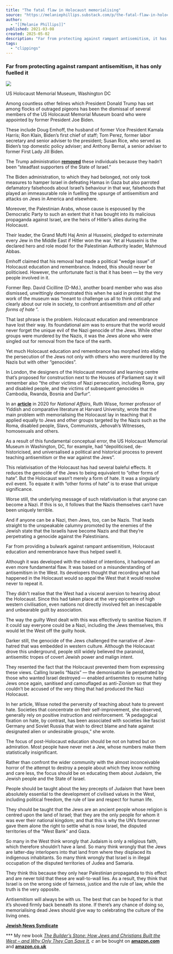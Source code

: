 ```yaml
---
title: "The fatal flaw in Holocaust memorialising"
source: "https://melaniephillips.substack.com/p/the-fatal-flaw-in-holocaust-memorialising?publication_id=77655&post_id=162673094&isFreemail=true&r=7br8e&triedRedirect=true"
author:
  - "[[Melanie Phillips]]"
published: 2021-03-08
created: 2025-05-02
description: "Far from protecting against rampant antisemitism, it has only fuelled it"
tags:
  - "clippings"
---
```

### Far from protecting against rampant antisemitism, it has only fuelled it

![](https://substackcdn.com/image/fetch/w_424)

US Holocaust Memorial Museum, Washington DC

Among countless other felines which President Donald Trump has set among flocks of outraged pigeons has been the dismissal of several members of the US Holocaust Memorial Museum board who were appointed by former President Joe Biden.

These include Doug Emhoff, the husband of former Vice President Kamala Harris; Ron Klain, Biden’s first chief of staff; Tom Perez, former labor secretary and senior adviser to the president; Susan Rice, who served as Biden’s top domestic policy adviser; and Anthony Bernal, a senior adviser to former First Lady Jill Biden.

The Trump administration **[removed](https://www.jns.org/trump-fires-emhoff-other-biden-appointees-on-holocaust-museum-board/)** these individuals because they hadn’t been “steadfast supporters of the State of Israel.”

The Biden administration, to which they had belonged, not only took measures to hamper Israel in defeating Hamas in Gaza but also parroted defamatory falsehoods about Israel’s behaviour in that war, falsehoods that played an immeasurable role in fuelling the upsurge of antisemitism and attacks on Jews in America and elsewhere.

Moreover, the Palestinian Arabs, whose cause is espoused by the Democratic Party to such an extent that it has bought into its malicious propaganda against Israel, are the heirs of Hitler’s allies during the Holocaust.

Their leader, the Grand Mufti Haj Amin al Husseini, pledged to exterminate every Jew in the Middle East if Hitler won the war. Yet al Husseini is the declared hero and role model for the Palestinian Authority leader, Mahmoud Abbas.

Emhoff claimed that his removal had made a political “wedge issue” of Holocaust education and remembrance. Indeed, this should never be politicised. However, the unfortunate fact is that it has been — by the very people involved in it.

Former Rep. David Cicilline (D-Md.), another board member who was also dismissed, unwittingly demonstrated this when he said in protest that the work of the museum was “meant to challenge us all to think critically and clearly about our role in society, to confront antisemitism *and all other forms of hate* ”.

That last phrase is the problem. Holocaust education and remembrance have lost their way. Its foundational aim was to ensure that the world would never forget the unique evil of the Nazi genocide of the Jews. While other groups were murdered by the Nazis, it was the Jews alone who were singled out for removal from the face of the earth.

Yet much Holocaust education and remembrance has morphed into eliding the persecution of the Jews not only with others who were murdered by the Nazis but with other “genocides”.

In London, the designers of the Holocaust memorial and learning centre that’s proposed for construction next to the Houses of Parliament say it will remember also “the other victims of Nazi persecution, including Roma, gay and disabled people, and the victims of subsequent genocides in Cambodia, Rwanda, Bosnia and Darfur”.

In an **[article](https://www.nationalaffairs.com/publications/detail/the-dark-side-of-holocaust-education?)** in 2020 for *National Affairs*, Ruth Wisse, former professor of Yiddish and comparative literature at Harvard University, wrote that the main problem with memorialising the Holocaust lay in teaching that it applied equally to Jews and other groups targeted by the Nazis such as the Roma, disabled people, Slavs, Communists, Jehovah’s Witnesses, homosexuals and others.

As a result of this fundamental conceptual error, the US Holocaust Memorial Museum in Washington, DC, for example, had “depoliticised, de-historicised, and universalised a political and historical process to prevent teaching antisemitism or the war against the Jews”.

This relativisation of the Holocaust has had several baleful effects. It reduces the genocide of the Jews to being equivalent to “other forms of hate”. But the Holocaust wasn’t merely a form of hate. It was a singularly evil event. To equate it with “other forms of hate” is to erase that unique significance.

Worse still, the underlying message of such relativisation is that anyone can become a Nazi. If this is so, it follows that the Nazis themselves can’t have been uniquely terrible.

And if anyone can be a Nazi, then Jews, too, can be Nazis. That leads straight to the unspeakable calumny promoted by the enemies of the Jewish state that the Israelis have become Nazis and that they’re perpetrating a genocide against the Palestinians.

Far from providing a bulwark against rampant antisemitism, Holocaust education and remembrance have thus helped swell it.

Although it was developed with the noblest of intentions, it harboured an even more fundamental flaw. It was based on a misunderstanding of antisemitism in the West. Its developers thought that recording what had happened in the Holocaust would so appal the West that it would resolve never to repeat it.

They didn’t realise that the West had a visceral aversion to hearing about the Holocaust. Since this had taken place at the very epicentre of high western civilisation, even nations not directly involved felt an inescapable and unbearable guilt by association.

The way the guilty West dealt with this was effectively to sanitise Nazism. If it could say everyone could be a Nazi, including the Jews themselves, this would let the West off the guilty hook.

Darker still, the genocide of the Jews challenged the narrative of Jew-hatred that was embedded in western culture. Although the Holocaust drove this underground, people still widely believed the paranoid, antisemitic tropes of covert Jewish power and malign intent.

They resented the fact that the Holocaust prevented them from expressing these views. Calling Israelis “Nazis” — the demonisation lie perpetrated by those who wanted Israel destroyed — enabled antisemites to resume hating Jews once again, sanitised and camouflaged as anti-Zionism so that they couldn’t be accused of the very thing that had produced the Nazi Holocaust.

In her article, Wisse noted the perversity of teaching about hate to prevent hate. Societies that concentrate on their self-improvement, she observed, generally rely on positive instruction and reinforcement. “A pedagogical fixation on hate, by contrast, has been associated with societies like fascist Germany and Soviet Russia that wish to direct blame and hate against designated alien or undesirable groups,” she wrote.

The focus of post-Holocaust education should be not on hatred but on admiration. Most people have never met a Jew, whose numbers make them statistically insignificant.

Rather than confront the wider community with the almost inconceivable horror of the attempt to destroy a people about which they know nothing and care less, the focus should be on educating them about Judaism, the Jewish people and the State of Israel.

People should be taught about the key precepts of Judaism that have been absolutely essential to the development of civilised values in the West, including political freedom, the rule of law and respect for human life.

They should be taught that the Jews are an ancient people whose religion is centred upon the land of Israel; that they are the only people for whom it was ever their national kingdom; and that this is why the UN’s forerunner gave them alone the right to settle what is now Israel, the disputed territories of the “West Bank” and Gaza.

So many in the West think wrongly that Judaism is only a religious faith, which therefore shouldn’t have a land. So many think wrongly that the Jews are latter-day interlopers into that land from where they displaced its indigenous inhabitants. So many think wrongly that Israel is in illegal occupation of the disputed territories of Judea and Samaria.

They think this because they only hear Palestinian propaganda to this effect and are never told that these are wall-to-wall lies. As a result, they think that Israel is on the wrong side of fairness, justice and the rule of law, while the truth is the very opposite.

Antisemitism will always be with us. The best that can be hoped for is that it’s shoved firmly back beneath its stone. If there’s any chance of doing so, memorialising dead Jews should give way to celebrating the culture of the living ones.

**[Jewish News Syndicate](https://www.jns.org/the-fatal-flaw-in-memorializing-the-holocaust/)**

\*\*\* My new book *[The Builder’s Stone: How Jews and Christians Built the West – and Why Only They Can Save It](https://www.amazon.com/dp/B0DT15TLWP/ref=sr_1_2?), c* an be bought on **[amazon.com](https://www.amazon.com/dp/B0DT15TLWP/ref=sr_1_2?)** and **[amazon.co.uk](https://www.amazon.co.uk/Builders-Stone-Christians-Built-West/dp/B0DT15VDW6)**